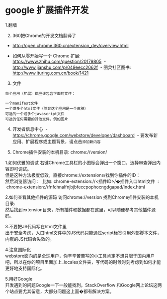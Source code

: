 # google 扩展插件开发

1.翻墙

2. 360把Chrome的开发文档翻译了
  - http://open.chrome.360.cn/extension_dev/overview.html
  
  - 如何从零开始写一个 Chrome 扩展: https://www.zhihu.com/question/20179805
  - http://www.jianshu.com/p/049eecc2062f
  - 图灵社区图书: http://www.ituring.com.cn/book/1421
3. 文件
```
每个应用（扩展）都应该包含下面的文件：

一个manifest文件
一个或多个html文件（除非这个应用是一个皮肤）
可选的一个或多个javascript文件
可选的任何需要的其他文件，例如图片
```
4. 开发者信息中心
  - https://chrome.google.com/webstore/developer/dashboard
  - 要发布新应用、扩展程序或主题背景，请点击`添加新内容`

5. Chrome插件安装的本机目录: chrome://version/

1.如何优雅的调试
  右键Chrome工具栏的小图标会弹出一个窗口，选择审查弹出内容即可调试。  
  但是这种方法极度低效，直接chrome://extensions/找到你插件的ID：  
  然后浏览器访问： 
  比如:
  chrome-extension://<插件ID>/�插件入口html文件  :
  chrome-extension://fnfchnalfnjbjbfeccpophocngdgapad/index.html   
  
2.如何查看其他插件的源码
  访问chrome://version 找到Chrome插件安装的本机目录:  
  然后找到extension目录，所有插件和数据都在这里，可以随便参考其他插件源码。

3.不要把JS代码写在html文件里  
出于安全考虑，入口html文件中的JS代码只能通过script标签引用外部脚本文件，内嵌的JS代码会失效的。

4.注意国际化  
webstore面向的是全球用户，你辛辛苦苦写的小工具肯定不想只限于国内用户吧，所以在你的项目里面加上_locales文件夹，写代码的时候时刻考虑到如何才能更好地支持国际化。

5.用好Google  
开发遇到的问题Google一下一般能找到，StackOverflow 和Google网上论坛这两个站点要尤其留意，大部分问题这上面�都有解决方案。

